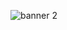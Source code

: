 ![banner 2](https://github.com/muratgzl/muratgzl/assets/69124342/5d86f49c-c08c-45fa-abc0-1791337c0ede)



